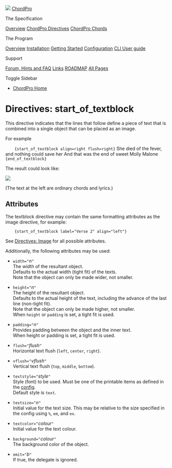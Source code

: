 ![](../images/chordpro-icon.png) [ChordPro](https://www.chordpro.org/chordpro/home/)

The Specification

<a href="https://www.chordpro.org/chordpro/chordpro-introduction/" class="list-group-item list-group-item-action bg-light">Overview</a> <a href="https://www.chordpro.org/chordpro/chordpro-directives/" class="list-group-item list-group-item-action bg-light">ChordPro Directives</a> <a href="https://www.chordpro.org/chordpro/chordpro-chords/" class="list-group-item list-group-item-action bg-light">ChordPro Chords</a>

The Program

<a href="https://www.chordpro.org/chordpro/chordpro-reference-implementation/" class="list-group-item list-group-item-action bg-light">Overview</a> <a href="https://www.chordpro.org/chordpro/chordpro-installation/" class="list-group-item list-group-item-action bg-light">Installation</a> <a href="https://www.chordpro.org/chordpro/chordpro-getting-started/" class="list-group-item list-group-item-action bg-light">Getting Started</a> <a href="https://www.chordpro.org/chordpro/chordpro-configuration/" class="list-group-item list-group-item-action bg-light">Configuration</a> <a href="https://www.chordpro.org/chordpro/using-chordpro/" class="list-group-item list-group-item-action bg-light">CLI User guide</a>

Support

<a href="https://www.chordpro.org/chordpro/support/" class="list-group-item list-group-item-action bg-light">Forum, Hints and FAQ</a> <a href="https://www.chordpro.org/chordpro/links/" class="list-group-item list-group-item-action bg-light">Links</a> <a href="https://www.chordpro.org/chordpro/roadmap/" class="list-group-item list-group-item-action bg-light">ROADMAP</a> <a href="https://www.chordpro.org/chordpro/allpages/" class="list-group-item list-group-item-action bg-light">All Pages</a>

Toggle Sidebar

<span class="navbar-toggler-icon"></span>

-   <a href="https://www.chordpro.org/chordpro/" class="nav-link">ChordPro Home</a>

Directives: start\_of\_textblock
================================

This directive indicates that the lines that follow define a piece of text that is combined into a single object that can be placed as an image.

For example

`    {start_of_textblock align=right flush=right}`
    She died of the fever,
    and nothing could save her
    And that was the end of sweet Molly Malone
`    {end_of_textblock}`

The result could look like:

<img src="../images/ex_textblock1.png" class="img-responsive img-fluid" />

(The text at the left are ordinary chords and lyrics.)

Attributes
----------

The textblock directive may contain the same formatting attributes as the image directive, for example:

`    {start_of_textblock label="Verse 2" align="left"}`

See [Directives: Image](./directives-image.md) for all possible attributes.

Additionally, the following attributes may be used:

-   `width="`*n*`"`  
    The width of the resultant object.  
    Defaults to the actual width (tight fit) of the texts.  
    Note that the object can only be made wider, not smaller.

-   `height="`*n*`"`  
    The height of the resultant object.  
    Defaults to the actual height of the text, including the advance of the last line (non-tight fit).  
    Note that the object can only be made higher, not smaller.  
    When `height` or `padding` is set, a tight fit is used.

-   `padding="`*n*`"`  
    Provides padding between the object and the inner text.  
    When height or padding is set, a tight fit is used.

-   `flush="`*flush*`"`  
    Horizontal text flush (`left`, `center`, `right`).

-   `vflush="`*vflush*`"`  
    Vertical text flush (`top`, `middle`, `bottom`).

-   `textstyle="`*style*`"`  
    Style (font) to be used. Must be one of the printable items as defined in the [config](https://www.chordpro.org/chordpro/chordpro-configuration-pdf/#fonts).  
    Default style is `text`.

-   `textsize="`*n*`"`  
    Initial value for the text size. This may be relative to the size specified in the config using `%`, `em`, and `ex`.

-   `textcolor="`*colour*`"`  
    Initial value for the text colour.

-   `background="`*colour*`"`  
    The background color of the object.

-   `omit="`*b*`"`  
    If true, the delegate is ignored.
